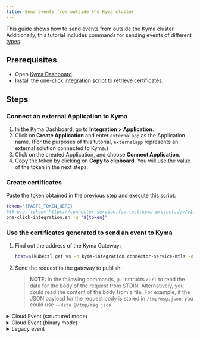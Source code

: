 ```yaml
---
title: Send events from outside the Kyma cluster
---
```


This guide shows how to send events from outside the Kyma cluster. Additionally, this tutorial includes commands for sending events of different [types](../../05-technical-reference/evnt-01-event-types.md).

## Prerequisites

- Open [Kyma Dashboard](../../02-get-started/01-quick-install.md#open-kyma-dashboard).
- Install the [one-click integration script](https://github.com/janmedrek/one-click-integration-script) to retrieve certificates.

## Steps

### Connect an external Application to Kyma

1. In the Kyma Dashboard, go to **Integration > Application**.
2. Click on **Create Application** and enter `externalapp` as the Application name. (For the purposes of this tutorial, `externalapp` represents an external solution connected to Kyma.)
3. Click on the created Application, and choose **Connect Application**.
4. Copy the token by clicking on **Copy to clipboard**. You will use the value of the token in the next steps.

### Create certificates

Paste the token obtained in the previous step and execute this script:

```bash
token='{PASTE_TOKEN_HERE}'
### e.g. token='https://connector-service.foo.test.kyma-project.dev/v1/applications/signingRequests/info?token=sampletoken'
one-click-integration.sh -u "${token}"
```

### Use the certificates generated to send an event to Kyma

1. Find out the address of the Kyma Gateway:

    ```bash
    host=$(kubectl get vs -n kyma-integration connector-service-mtls -ojsonpath='{ .spec.hosts[0] }')
    ```

2. Send the request to the gateway to publish:

    > **NOTE:** In the following commands, `@-` instructs `curl` to read the data for the body of the request from STDIN. Alternatively, you could read the content of the body from a file. For example, if the JSON payload for the request body is stored in `/tmp/msg.json`, you could use `--data @/tmp/msg.json`.


<div tabs name="Use the generated certificates to send an event">
  <details>
  <summary label="Cloud Event (structured mode)">
  Cloud Event (structured mode)
  </summary>

Use the generated certificates to send a Cloud Event in structured mode:

```bash
curl -v --cert generated.crt --key generated.key -X POST "https://${host}/externalapp/events" \
 -H "Content-Type: application/cloudevents+json" \
 --data @- << EOF
{
    "specversion": "1.0",
    "source": "/sourcename",
    "type": "sap.kyma.custom.externalapp.order.created.v1",
    "eventtypeversion": "v1",
    "id": "A234-1234-1234",
    "data" : "{\"foo1\":\"bar1\"}",
    "datacontenttype":"application/json"
}
EOF
```

The Target URL for publishing Cloud Events can be `https://${host}/{APPLICATION_NAME}/events` or `https://${host}/{APPLICATION_NAME}/v2/events`.

  </details>
  <details>
  <summary label="Cloud Event (binary mode)">
  Cloud Event (binary mode)
  </summary>

Use the generated certificates to send a Cloud Event in binary mode:

```bash
curl -v --cert generated.crt --key generated.key -X POST "https://${host}/externalapp/events" \
-H "Content-Type: application/json" \
-H "ce-specversion: 1.0" \
-H "ce-source: /sourcename" \
-H "ce-type: sap.kyma.custom.externalapp.order.created.v1" \
-H "ce-eventtypeversion: v1" \
-H "ce-id: A234-1234-1234" \
--data @- << EOF
"{\"foo2\":\"bar2\"}"
EOF
```

The Target URL for publishing Cloud Events can be `https://${host}/{APPLICATION_NAME}/events` or `https://${host}/{APPLICATION_NAME}/v2/events`.

  </details>
  <details>
  <summary label="Legacy event">
  Legacy event
  </summary>

Use the generated certificates to send a legacy event:

```bash
curl -v --cert generated.crt --key generated.key -X POST "https://${host}/externalapp/v1/events" \
-H "Content-Type: application/json" \
--data @- << EOF
{
"event-type": "order.created",
"event-type-version": "v1",
"event-time": "$(date -u +'%Y-%m-%dT%H:%M:%SZ')",
"data" : "{\"foo3\":\"bar3\"}"
}
EOF
```

The Target URL for publishing legacy events must be `https://${host}/{APPLICATION_NAME}/v1/events`.

  </details>
</div>

